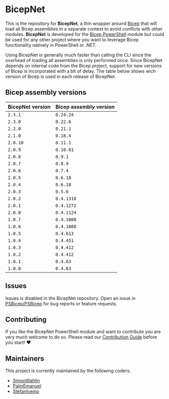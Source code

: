 # BicepNet

This is the repository for **BicepNet**, a thin wrapper around [Bicep](https://github.com/Azure/bicep) that will load all Bicep assemblies in a separate context to avoid conflicts with other modules. **BicepNet** is developed for the [Bicep PowerShell](https://github.com/PSBicep/BicepPowerShell) module but could be used for any other project where you want to leverage Bicep functionality natively in PowerShell or .NET.

Using BicepNet is generally much faster than calling the CLI since the overhead of loading all assemblies is only performed once. Since BicepNet depends on internal code from the Bicep project, support for new versions of Bicep is incorporated with a bit of delay. The table below shows wich version of Bicep is used in each release of BicepNet.

## Bicep assembly versions

| BicepNet version | Bicep assembly version |
| --- | --- |
| `2.3.1` | `0.24.24` |
| `2.3.0` | `0.22.6` |
| `2.2.0` | `0.21.1` |
| `2.1.0` | `0.18.4` |
| `2.0.10` | `0.11.1` |
| `2.0.9` | `0.10.61` |
| `2.0.8` | `0.9.1` |
| `2.0.7` | `0.8.9` |
| `2.0.6` | `0.7.4` |
| `2.0.5` | `0.6.18` |
| `2.0.4` | `0.6.18` |
| `2.0.3` | `0.5.6` |
| `2.0.2` | `0.4.1318` |
| `2.0.1` | `0.4.1272` |
| `2.0.0` | `0.4.1124` |
| `1.0.7` | `0.4.1008` |
| `1.0.6` | `0.4.1008` |
| `1.0.5` | `0.4.613` |
| `1.0.4` | `0.4.451` |
| `1.0.3` | `0.4.412` |
| `1.0.2` | `0.4.412` |
| `1.0.1` | `0.4.63` |
| `1.0.0` | `0.4.63` |

## Issues

Issues is disabled in the BicepNet repository. Open an issue in [PSBicep/PSBicep](https://github.com/PSBicep/PSBicep/issues) for bug reports or feature requests.

## Contributing
If you like the BicepNet PowerShell module and want to contribute you are very much welcome to do so. Please read our [Contribution Guide](CONTRIBUTING.md) before you start! ❤

## Maintainers

This project is currently maintained by the following coders:

- [SimonWahlin](https://github.com/SimonWahlin)
- [PalmEmanuel](https://github.com/PalmEmanuel)
- [StefanIvemo](https://github.com/StefanIvemo)
